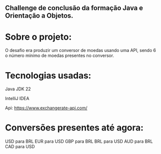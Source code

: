 ## Challenge de conclusão da formação Java e Orientação a Objetos.

# Sobre o projeto:
O desafio era produzir um conversor de moedas usando uma API, sendo 6 o número mínimo de moedas presentes no conversor.

# Tecnologias usadas:

Java JDK 22

IntelliJ IDEA

Api: https://www.exchangerate-api.com/

# Conversões presentes até agora:

USD para BRL
EUR para USD
GBP para BRL
BRL para USD
AUD para BRL
CAD para USD
